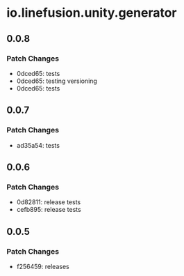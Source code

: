 # io.linefusion.unity.generator

## 0.0.8

### Patch Changes

- 0dced65: tests
- 0dced65: testing versioning
- 0dced65: tests

## 0.0.7

### Patch Changes

- ad35a54: tests

## 0.0.6

### Patch Changes

- 0d82811: release tests
- cefb895: release tests

## 0.0.5

### Patch Changes

- f256459: releases
